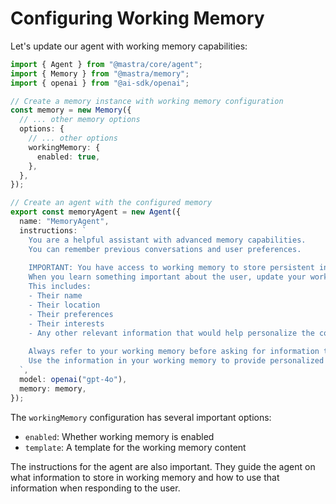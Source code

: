 # Configuring Working Memory

Let's update our agent with working memory capabilities:

```typescript
import { Agent } from "@mastra/core/agent";
import { Memory } from "@mastra/memory";
import { openai } from "@ai-sdk/openai";

// Create a memory instance with working memory configuration
const memory = new Memory({
  // ... other memory options
  options: {
    // ... other options
    workingMemory: {
      enabled: true,
    },
  },
});

// Create an agent with the configured memory
export const memoryAgent = new Agent({
  name: "MemoryAgent",
  instructions: `
    You are a helpful assistant with advanced memory capabilities.
    You can remember previous conversations and user preferences.
    
    IMPORTANT: You have access to working memory to store persistent information about the user.
    When you learn something important about the user, update your working memory.
    This includes:
    - Their name
    - Their location
    - Their preferences
    - Their interests
    - Any other relevant information that would help personalize the conversation
    
    Always refer to your working memory before asking for information the user has already provided.
    Use the information in your working memory to provide personalized responses.
  `,
  model: openai("gpt-4o"),
  memory: memory,
});
```

The `workingMemory` configuration has several important options:

- `enabled`: Whether working memory is enabled
- `template`: A template for the working memory content

The instructions for the agent are also important. They guide the agent on what information to store in working memory and how to use that information when responding to the user.
